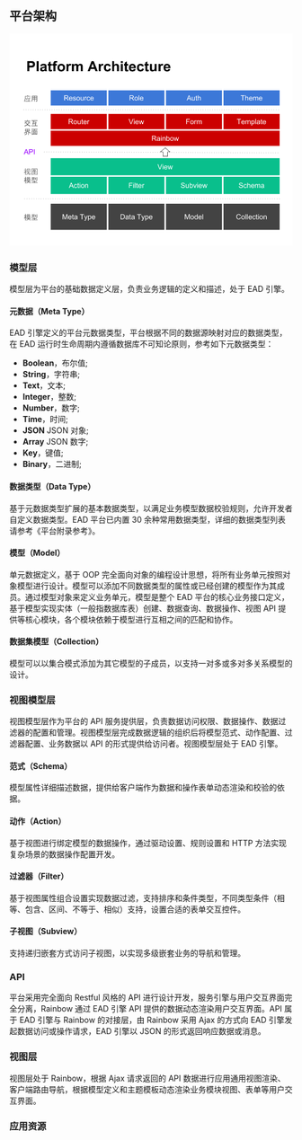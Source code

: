 ## 平台架构

![平台架构](..\images\platform-architecture.png)

### 模型层

模型层为平台的基础数据定义层，负责业务逻辑的定义和描述，处于 EAD 引擎。

#### 元数据（Meta Type）

EAD 引擎定义的平台元数据类型，平台根据不同的数据源映射对应的数据类型，在 EAD 运行时生命周期内遵循数据库不可知论原则，参考如下元数据类型：

- **Boolean**，布尔值;
- **String**，字符串;
- **Text**，文本;
- **Integer**，整数;
- **Number**，数字;
- **Time**，时间;
- **JSON** JSON 对象;
- **Array** JSON 数字;
- **Key**，键值;
- **Binary**，二进制;

#### 数据类型（Data Type）

基于元数据类型扩展的基本数据类型，以满足业务模型数据校验规则，允许开发者自定义数据类型。EAD 平台已内置 30 余种常用数据类型，详细的数据类型列表请参考《平台附录参考》。

#### 模型（Model）

单元数据定义，基于 OOP 完全面向对象的编程设计思想，将所有业务单元按照对象模型进行设计。模型可以添加不同数据类型的属性或已经创建的模型作为其成员。通过模型对象来定义业务单元，模型是整个 EAD 平台的核心业务接口定义，基于模型实现实体（一般指数据库表）创建、数据查询、数据操作、视图 API 提供等核心模块，各个模块依赖于模型进行互相之间的匹配和协作。

#### 数据集模型（Collection）

模型可以以集合模式添加为其它模型的子成员，以支持一对多或多对多关系模型的设计。

### 视图模型层

视图模型层作为平台的 API 服务提供层，负责数据访问权限、数据操作、数据过滤器的配置和管理。视图模型层完成数据逻辑的组织后将模型范式、动作配置、过滤器配置、业务数据以 API 的形式提供给访问者。视图模型层处于 EAD 引擎。

#### 范式（Schema）

模型属性详细描述数据，提供给客户端作为数据和操作表单动态渲染和校验的依据。

#### 动作（Action）

基于视图进行绑定模型的数据操作，通过驱动设置、规则设置和 HTTP 方法实现复杂场景的数据操作配置开发。

#### 过滤器（Filter）

基于视图属性组合设置实现数据过滤，支持排序和条件类型，不同类型条件（相等、包含、区间、不等于、相似）支持，设置合适的表单交互控件。

#### 子视图（Subview）

支持递归嵌套方式访问子视图，以实现多级嵌套业务的导航和管理。

### API

平台采用完全面向 Restful 风格的 API 进行设计开发，服务引擎与用户交互界面完全分离，Rainbow 通过 EAD 引擎 API 提供的数据动态渲染用户交互界面。API 属于 EAD 引擎与 Rainbow 的对接层，由 Rainbow 采用 Ajax 的方式向 EAD 引擎发起数据访问或操作请求，EAD 引擎以 JSON 的形式返回响应数据或消息。

### 视图层

视图层处于 Rainbow，根据 Ajax 请求返回的 API 数据进行应用通用视图渲染、客户端路由导航，根据模型定义和主题模板动态渲染业务模块视图、表单等用户交互界面。 

### 应用资源

